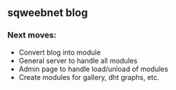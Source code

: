 ## sqweebnet blog

### Next moves:

* Convert blog into module
* General server to handle all modules
* Admin page to handle load/unload of modules
* Create modules for gallery, dht graphs, etc.